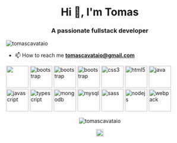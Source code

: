 <h1 align="center">Hi 👋, I'm Tomas</h1>
<h3 align="center">A passionate fullstack developer</h3>

<p align="left"> <img src="https://komarev.com/ghpvc/?username=tomascavataio" alt="tomascavataio" /> </p>

- 📫 How to reach me **tomascavataio@gmail.com**



<p>
<img height="60" width="60" style="text-align: left;" src="https://cdn.rawgit.com/angular-material-extensions/jumbotron/master/demo/src/assets/logo.svg">
<img src="https://github.com/get-icon/geticon/raw/master/icons/cypress.svg" alt="bootstrap" width="60" height="60"/>
<img src="https://github.com/get-icon/geticon/raw/master/icons/npm.svg" alt="bootstrap" width="60" height="60"/>
<img src="https://github.com/get-icon/geticon/raw/master/icons/bootstrap.svg" alt="bootstrap" width="60" height="60"/> <img src="https://github.com/get-icon/geticon/raw/master/icons/css-3.svg" alt="css3" width="60" height="60"/> <img src="https://github.com/get-icon/geticon/raw/master/icons/html-5.svg" alt="html5" width="60" height="60"/> <img src="https://github.com/get-icon/geticon/raw/master/icons/java.svg" alt="java" width="60" height="60"/> <img src="https://raw.githubusercontent.com/get-icon/geticon/master/icons/javascript.svg" alt="javascript" width="60" height="60"/> <img src="https://raw.githubusercontent.com/get-icon/geticon/master/icons/typescript-icon.svg" alt="typescript" width="60" height="60"/> <img src="https://github.com/get-icon/geticon/raw/master/icons/mongodb-icon.svg" alt="mongodb" width="60" height="60"/> <img src="https://github.com/get-icon/geticon/raw/master/icons/mysql.svg" alt="mysql" width="60" height="60"/> <img src="https://github.com/get-icon/geticon/raw/master/icons/sass.svg" alt="sass" width="60" height="60"/> <img src="https://github.com/get-icon/geticon/raw/master/icons/nodejs-icon.svg" alt="nodejs" width="60" height="60"/> <img src="https://github.com/get-icon/geticon/raw/master/icons/webpack.svg" alt="webpack" width="60" height="60"/> </p><p align="center"> <img src="https://github-readme-stats.vercel.app/api?username=tomascavataio&show_icons=true" alt="tomascavataio" /> 
</p>

<p align="center">
<a href="https://linkedin.com/in/tomas-cavataio-1058a618b" target="blank"><img align="center" src="https://cdn.jsdelivr.net/npm/simple-icons@3.0.1/icons/linkedin.svg" alt="tomas-cavataio" height="20" width="20" /></a>
</p>
